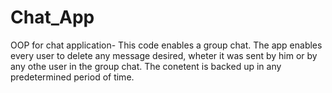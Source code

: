 # Chat_App
OOP for chat application-
This code enables a group chat.
The app enables every user to delete any message desired, wheter it was sent by him or by any othe user in the group chat.
The conetent is backed up in any predetermined period of time. 
